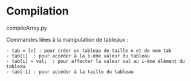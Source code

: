 # Compilation

compiloArray.py 

  Commandes liées à la manipulation de tableaux :
  
    - tab = [n] : pour créer un tableau de taille n et de nom tab
    - tab[i]  : pour accéder à la i-ème valeur du tableau
    - tab[i] = val;  : pour affecter la valeur val au i-ème élément du tableau
    - tab[-1] : pour accéder à la taille du tableau
